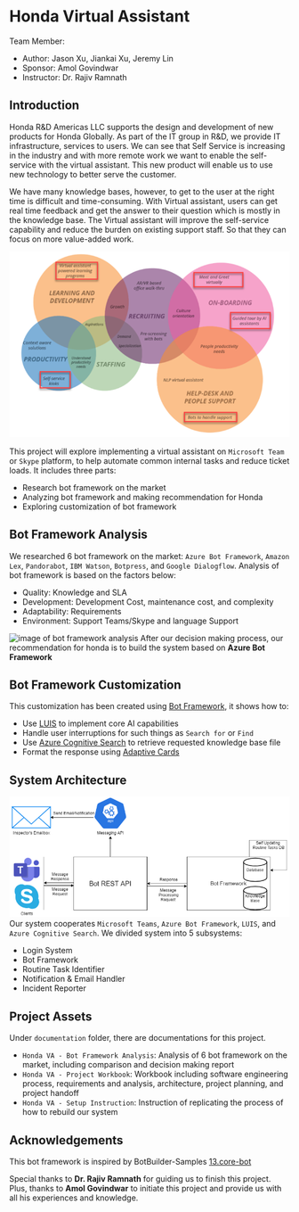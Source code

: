 # Honda Virtual Assistant

Team Member:
- Author: Jason Xu, Jiankai Xu, Jeremy Lin
- Sponsor: Amol Govindwar
- Instructor: Dr. Rajiv Ramnath

## Introduction

Honda R&D Americas LLC supports the design and development of new products for Honda Globally. As part of the IT group in R&D, we provide IT infrastructure, services to users. We can see that Self Service is increasing in the industry and with more remote work we want to enable the self-service with the virtual assistant. This new product will enable us to use new technology to better serve the customer. 

We have many knowledge bases, however, to get to the user at the right time is difficult and time-consuming. With Virtual assistant, users can get real time feedback and get the answer to their question which is mostly in the knowledge base. The Virtual assistant will improve the self-service capability and reduce the burden on existing support staff. So that they can focus on more value-added work. 

![Image of introduction](https://github.com/Asonjay/HondaVA/blob/main/documentation/Introduction.png)

This project will explore implementing a virtual assistant on `Microsoft Team` or `Skype` platform, to help automate common internal tasks and reduce ticket loads. It includes three parts:

- Research bot framework on the market
- Analyzing bot framework and making recommendation for Honda
- Exploring customization of bot framework

## Bot Framework Analysis

We researched 6 bot framework on the market: `Azure Bot Framework`, `Amazon Lex`, `Pandorabot`, `IBM Watson`, `Botpress`, and `Google Dialogflow`. Analysis of bot framework is based on the factors below:

- Quality: Knowledge and SLA
- Development: Development Cost, maintenance cost, and complexity
- Adaptability: Requirements
- Environment: Support Teams/Skype and language Support

![image of bot framework analysis]()
After our decision making process, our recommendation for honda is to build the system based on **Azure Bot Framework**

## Bot Framework Customization

This customization has been created using [Bot Framework](https://dev.botframework.com), it shows how to:

- Use [LUIS](https://www.luis.ai) to implement core AI capabilities
- Handle user interruptions for such things as `Search for` or `Find`
- Use [Azure Cognitive Search](https://azure.microsoft.com/en-us/services/search/) to retrieve requested knowledge base file
- Format the response using [Adaptive Cards](https://adaptivecards.io/)

## System Architecture

![Image of system architecture](https://github.com/Asonjay/HondaVA/blob/main/documentation/System%20Architecture.png)
Our system cooperates `Microsoft Teams`, `Azure Bot Framework`, `LUIS`, and `Azure Cognitive Search`. We divided system into 5 subsystems:

- Login System
- Bot Framework
- Routine Task Identifier
- Notification & Email Handler
- Incident Reporter

## Project Assets

Under `documentation` folder, there are documentations for this project.

- `Honda VA - Bot Framework Analysis`: Analysis of 6 bot framework on the market, including comparison and decision making report
- `Honda VA - Project Workbook`: Workbook including software engineering process, requirements and analysis, architecture, project planning, and project handoff
- `Honda VA - Setup Instruction`: Instruction of replicating the process of how to rebuild our system

## Acknowledgements

This bot framework is inspired by BotBuilder-Samples [13.core-bot](https://github.com/microsoft/BotBuilder-Samples/tree/main/samples/csharp_dotnetcore/13.core-bot)

Special thanks to **Dr. Rajiv Ramnath** for guiding us to finish this project. Plus, thanks to **Amol Govindwar** to initiate this project and provide us with all his experiences and knowledge.
